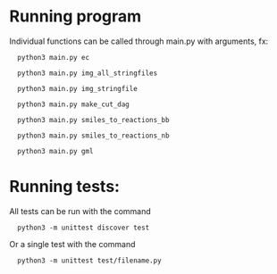 # Running program
Individual functions can be called through main.py with arguments, fx:
```
  python3 main.py ec
```
```
  python3 main.py img_all_stringfiles
```
```
  python3 main.py img_stringfile
```
```
  python3 main.py make_cut_dag
```
```
  python3 main.py smiles_to_reactions_bb
```
```
  python3 main.py smiles_to_reactions_nb
```
```
  python3 main.py gml
```

# Running tests:
All tests can be run with the command
```
  python3 -m unittest discover test
```
Or a single test with the command
```
  python3 -m unittest test/filename.py
```
